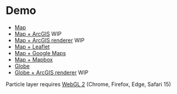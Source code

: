# Demo

* [Map](https://demo.weatherlayers.com/map.html)
* [Map + ArcGIS](https://demo.weatherlayers.com/map-arcgis.html) WIP
* [Map + ArcGIS renderer](https://demo.weatherlayers.com/map-arcgis-renderer.html) WIP
* [Map + Leaflet](https://demo.weatherlayers.com/map-leaflet.html)
* [Map + Google Maps](https://demo.weatherlayers.com/map-google-maps.html)
* [Map + Mapbox](https://demo.weatherlayers.com/map-mapbox.html)
* [Globe](https://demo.weatherlayers.com/globe.html)
* [Globe + ArcGIS renderer](https://demo.weatherlayers.com/globe-arcgis-renderer.html) WIP

Particle layer requires [WebGL 2](https://caniuse.com/webgl2) \(Chrome, Firefox, Edge, Safari 15\)

